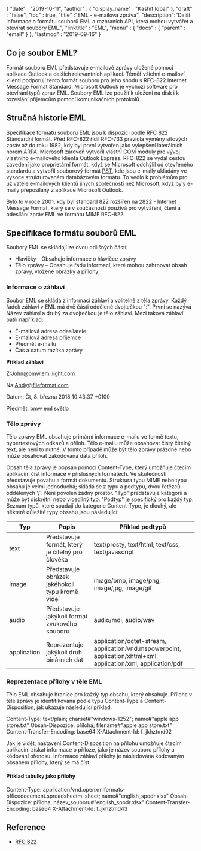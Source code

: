 {
  "date" : "2019-10-11",
  "author" : {
    "display_name" : "Kashif Iqbal"
},
  "draft" : "false",
  "toc" : true,
  "title" :"EML - e-mailová zpráva",
  "description":"Další informace o formátu souborů EML a rozhraních API, která mohou vytvářet a otevírat soubory EML.",
  "linktitle" : "EML",
  "menu" : {
    "docs" : {
      "parent" : "email"
}
},
  "lastmod" : "2019-09-16"
}

## Co je soubor EML?

Formát souboru EML představuje e-mailové zprávy uložené pomocí aplikace Outlook a dalších relevantních aplikací. Téměř všichni e-mailoví klienti podporují tento formát souboru pro jeho shodu s RFC-822 Internet Message Format Standard. Microsoft Outlook je výchozí software pro otevírání typů zpráv EML. Soubory EML lze použít k uložení na disk i k rozeslání příjemcům pomocí komunikačních protokolů.

## Stručná historie EML

Specifikace formátu souboru EML jsou k dispozici podle [RFC 822](https://www.ietf.org/rfc/rfc0822.txt) Standardní formát. Před RFC-822 řídil RFC-733 pravidla výměny síťových zpráv až do roku 1982, kdy byl první vytvořen jako vylepšení laterálních norem ARPA. Microsoft zároveň vytvořil vlastní COM moduly pro vývoj vlastního e-mailového klienta Outlook Express. RFC-822 se vydal cestou zavedení jako proprietární formát, když se Microsoft odchýlil od otevřeného standardu a vytvořil souborový formát [PST](/cs/email/pst/), kde jsou e-maily ukládány ve vysoce strukturovaném databázovém formátu. To vedlo k problémům pro uživatele e-mailových klientů jiných společností než Microsoft, když byly e-maily přeposílány z aplikace Microsoft Outlook.

Bylo to v roce 2001, kdy byl standard 822 rozšířen na 2822 - Internet Message Format, který se v současnosti používá pro vytváření, čtení a odesílání zpráv EML ve formátu MIME RFC-822.

## Specifikace formátu souborů EML

Soubory EML se skládají ze dvou odlišných částí:

* Hlavičky - Obsahuje informace o hlavičce zprávy
* Tělo zprávy – Obsahuje řadu informací, které mohou zahrnovat obsah zprávy, vložené obrázky a přílohy

### Informace o záhlaví ###

Soubor EML se skládá z informací záhlaví a volitelně z těla zprávy. Každý řádek záhlaví v EML má dvě části oddělené dvojtečkou ":". První se nazývá Název záhlaví a druhý za dvojtečkou je tělo záhlaví. Mezi taková záhlaví patří například:

* E-mailová adresa odesílatele
* E-mailová adresa příjemce
* Předmět e-mailu
* Čas a datum razítka zprávy

**Příklad záhlaví**

Z:<John@bmw.eml.light.com>

Na:<Andy@fileformat.com>

Datum: Čt, 8. března 2018 10:43:37 +0100

Předmět: bmw eml světlo

### Tělo zprávy ###

Tělo zprávy EML obsahuje primární informace e-mailu ve formě textu, hypertextových odkazů a příloh. Tělo e-mailu může obsahovat čistý čitelný text, ale není to nutné. V tomto případě může být tělo zprávy prázdné nebo může obsahovat zakódovaná data příloh.

Obsah těla zprávy je popsán pomocí Content-Type, který umožňuje čtecím aplikacím číst informace v příslušných formátech. Ve skutečnosti představuje povahu a formát dokumentu. Struktura typu MIME nebo typu obsahu je velmi jednoduchá; skládá se z typu a podtypu, dvou řetězců oddělených '/'. Není povolen žádný prostor. "Typ" představuje kategorii a může být diskrétní nebo vícedílný typ. "Podtyp" je specifický pro každý typ. Seznam typů, které spadají do kategorie Content-Type, je dlouhý, ale některé důležité typy obsahu jsou následující:


|**Typ**|**Popis**|**Příklad podtypů**
---|---|---|
|text|Představuje formát, který je čitelný pro člověka|text/prostý, text/html, text/css, text/javascript
|image|Představuje obrázek jakéhokoli typu kromě videí|image/bmp, image/png, image/jpg, image/gif
|audio|Představuje jakýkoli formát zvukového souboru|audio/mdi, audio/wav
|application|Reprezentuje jakýkoli druh binárních dat|application/octet-stream, application/vnd.mspowerpoint, application/xhtml+xml, application/xml, application/pdf

### Reprezentace přílohy v těle EML ###

Tělo EML obsahuje hranice pro každý typ obsahu, který obsahuje. Příloha v těle zprávy je identifikována podle typu Content-Type a Content-Disposition, jak ukazuje následující příklad:

Content-Type: text/plain; charset#"windows-1252"; name#"apple app store.txt"
Obsah-Dispozice: příloha; filename#"apple app store.txt"
Content-Transfer-Encoding: base64
X-Attachment-Id: f_jkhztmd02

Jak je vidět, nastavení Content-Disposition na přílohu umožňuje čtecím aplikacím získat informace o příloze, jako je název souboru přílohy a kódování přenosu. Informace záhlaví přílohy je následována kódovaným obsahem přílohy, který se má číst.

#### Příklad tabulky jako přílohy ####

Content-Type: application/vnd.openxmlformats-officedocument.spreadsheetml.sheet; name#"english_spodr.xlsx"
Obsah-Dispozice: příloha; název_souboru#"english_spodr.xlsx"
Content-Transfer-Encoding: base64
X-Attachment-Id: f_jkhztmd43

## Reference

* [RFC 822](https://www.ietf.org/rfc/rfc0822.txt)

